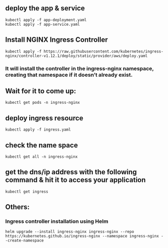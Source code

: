 ## deploy the app & service 
```
kubectl apply -f app-deployment.yaml
kubectl apply -f app-service.yaml
```

## Install NGINX Ingress Controller
```
kubectl apply -f https://raw.githubusercontent.com/kubernetes/ingress-nginx/controller-v1.12.1/deploy/static/provider/aws/deploy.yaml
```

### It will install the controller in the ingress-nginx namespace, creating that namespace if it doesn’t already exist.

## Wait for it to come up:
```
kubectl get pods -n ingress-nginx
```

## deploy ingress resource
```
kubectl apply -f ingress.yaml
```

## check the name space
```
kubectl get all -n ingress-nginx
```
## get the dns/ip address with the following command & hit it to access your application
```
kubectl get ingress
```

## Others:

### Ingress controller installation using Helm
```
helm upgrade --install ingress-nginx ingress-nginx --repo https://kubernetes.github.io/ingress-nginx --namespace ingress-nginx --create-namespace
```